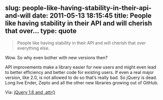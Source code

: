 slug: people-like-having-stability-in-their-api-and-will
date: 2011-05-13 18:15:45
title: People like having stability in their API and will cherish that over...
type: quote
---

> People like having stability in their API and will cherish that over everything else.

Wow. So why even bother with new versions then?

 API improvements make a library easier for new users and might even lead to better efficiency and better code for existing users. If even a real major version, like 2.0, is not allowed to do so that’s really bad. So jQuery is dead. Long live Ender, Zepto and all the other new libraries growing out of GitHub.

 Via: [jQuery 1.6 and .attr()](http://ejohn.org/blog/jquery-16-and-attr/)
